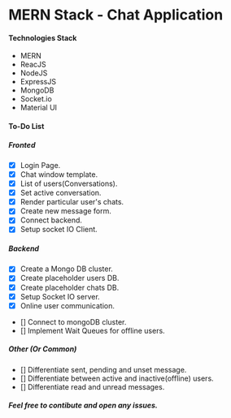 
# MERN Stack - Chat Application
  
#### Technologies Stack
- MERN
- ReacJS
- NodeJS
- ExpressJS
- MongoDB
- Socket.io
- Material UI
  
#### To-Do List
##### Fronted
- [x] Login Page.
- [x] Chat window template.
- [x] List of users(Conversations).
- [x] Set active conversation.
- [x] Render particular user's chats.
- [x] Create new message form.
- [x] Connect backend.
- [x] Setup socket IO Client.
##### Backend
- [x] Create a Mongo DB cluster.
- [x] Create placeholder users DB.
- [x] Create placeholder chats DB.
- [x] Setup Socket IO server.
- [x] Online user communication.
- [] Connect to mongoDB cluster.
- [] Implement Wait Queues for offline users.
  
##### Other (Or Common)
- [] Differentiate sent, pending and unset message.
- [] Differentiate between active and inactive(offline) users.
- [] Differentiate read and unread messages.
  
##### Feel free to contibute and open any issues.
